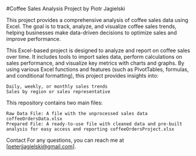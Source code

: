 #Coffee Sales Analysis Project by Piotr Jagielski

This project provides a comprehensive analysis of coffee sales data using Excel. The goal is to track, analyze, and visualize coffee sales trends, helping businesses make data-driven decisions to optimize sales and improve performance.

This Excel-based project is designed to analyze and report on coffee sales over time. It includes tools to import sales data, perform calculations on sales performance, and visualize key metrics with charts and graphs. By using various Excel functions and features (such as PivotTables, formulas, and conditional formatting), this project provides insights into:

    Daily, weekly, or monthly sales trends
    Sales by region or sales representative

This repository contains two main files:

    Raw Data File: A file with the unprocessed sales data coffeeOrdersData.xlsx
    Prepared File: A ready-to-use file with cleaned data and pre-built analysis for easy access and reporting coffeeOrdersProject.xlsx
    
Contact
For any questions, you can reach me at [peterjjagielski@gmail.com].
